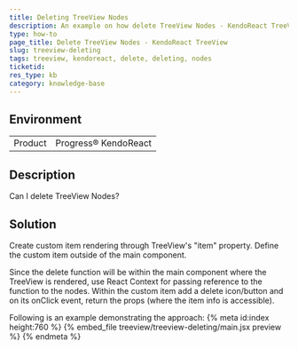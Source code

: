 ```yaml
---
title: Deleting TreeView Nodes
description: An example on how delete TreeView Nodes - KendoReact TreeView.
type: how-to
page_title: Delete TreeView Nodes - KendoReact TreeView
slug: treeview-deleting
tags: treeview, kendoreact, delete, deleting, nodes
ticketid: 
res_type: kb
category: knowledge-base
---
```


## Environment

<table>
    <tbody>
	    <tr>
	    	<td>Product</td>
	    	<td>Progress® KendoReact</td>
	    </tr>
    </tbody>
</table>


## Description
Can I delete TreeView Nodes?

## Solution
Create custom item rendering through TreeView's "item" property. Define the custom item outside of the main component.

Since the delete function will be within the main component where the TreeView is rendered, use React Context for passing reference to the function to the nodes. Within the custom item add a delete icon/button and on its onClick event, return the props (where the item info is accessible).

Following is an example demonstrating the approach:
{% meta id:index height:760 %}
{% embed_file treeview/treeview-deleting/main.jsx preview %}
{% endmeta %}
